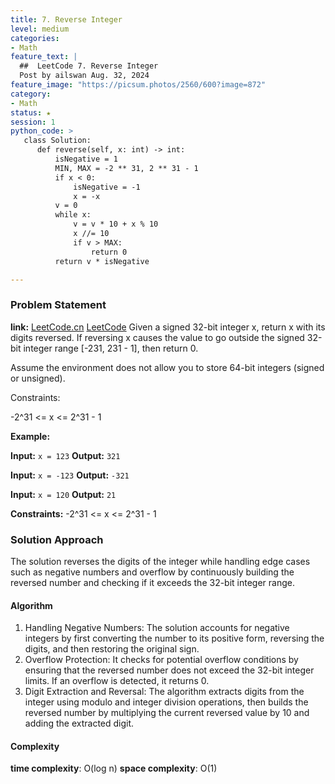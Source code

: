 ```yaml
---
title: 7. Reverse Integer
level: medium
categories:
- Math
feature_text: |
  ##  LeetCode 7. Reverse Integer
  Post by ailswan Aug. 32, 2024
feature_image: "https://picsum.photos/2560/600?image=872"
category:
- Math
status: ★
session: 1
python_code: >
   class Solution:
      def reverse(self, x: int) -> int:
          isNegative = 1
          MIN, MAX = -2 ** 31, 2 ** 31 - 1
          if x < 0:
              isNegative = -1
              x = -x
          v = 0
          while x:
              v = v * 10 + x % 10
              x //= 10
              if v > MAX:
                  return 0
          return v * isNegative

---
```


### Problem Statement
**link:**
[LeetCode.cn](https://leetcode.cn/problems/reverse-integer/)
[LeetCode](https://leetcode.com/reverse-integer/)
Given a signed 32-bit integer x, return x with its digits reversed. If reversing x causes the value to go outside the signed 32-bit integer range [-231, 231 - 1], then return 0.

Assume the environment does not allow you to store 64-bit integers (signed or unsigned).

Constraints:

-2^31 <= x <= 2^31 - 1

**Example:**

**Input:** `x = 123`
**Output:** `321`

**Input:** `x = -123`
**Output:** `-321`

**Input:** `x = 120`
**Output:** `21`

**Constraints:**
 -2^31 <= x <= 2^31 - 1

### Solution Approach
The solution reverses the digits of the integer while handling edge cases such as negative numbers and overflow by continuously building the reversed number and checking if it exceeds the 32-bit integer range.

#### Algorithm
1. Handling Negative Numbers: The solution accounts for negative integers by first converting the number to its positive form, reversing the digits, and then restoring the original sign.
2. Overflow Protection: It checks for potential overflow conditions by ensuring that the reversed number does not exceed the 32-bit integer limits. If an overflow is detected, it returns 0.
3. Digit Extraction and Reversal: The algorithm extracts digits from the integer using modulo and integer division operations, then builds the reversed number by multiplying the current reversed value by 10 and adding the extracted digit.
#### Complexity
 **time complexity**: O(log n)
 **space complexity**: O(1)